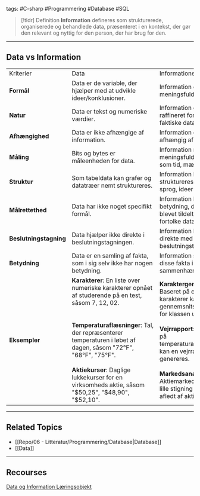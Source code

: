 tags: #C-sharp #Programmering #Database #SQL

> [!tldr] Definition
> **Information** defineres som strukturerede, organiserede og behandlede data, præsenteret i en kontekst, der gør den relevant og nyttig for den person, der har brug for den.


---

## Data vs Information

|                        |                                                                                                                                                                                                                                                                                                                                           |                                                                                                                                                                                                                                                                                             |
| ---------------------- | ----------------------------------------------------------------------------------------------------------------------------------------------------------------------------------------------------------------------------------------------------------------------------------------------------------------------------------------- | ------------------------------------------------------------------------------------------------------------------------------------------------------------------------------------------------------------------------------------------------------------------------------------------- |
| Kriterier              | Data                                                                                                                                                                                                                                                                                                                                      | Informationer                                                                                                                                                                                                                                                                               |
| **Formål**             | Data er de variable, der hjælper med at udvikle ideer/konklusioner.                                                                                                                                                                                                                                                                       | Information er meningsfuld data.                                                                                                                                                                                                                                                            |
| **Natur**              | Data er tekst og numeriske værdier.                                                                                                                                                                                                                                                                                                       | Information er raffineret form af faktiske data.                                                                                                                                                                                                                                            |
| **Afhængighed**        | Data er ikke afhængige af information.                                                                                                                                                                                                                                                                                                    | Information er afhængig af data.                                                                                                                                                                                                                                                            |
| **Måling**             | Bits og bytes er måleenheden for data.                                                                                                                                                                                                                                                                                                    | Information måles i meningsfulde enheder som tid, mængde osv.                                                                                                                                                                                                                               |
| **Struktur**           | Som tabeldata kan grafer og datatræer nemt struktureres.                                                                                                                                                                                                                                                                                  | Information kan også struktureres som sprog, ideer og tanker.                                                                                                                                                                                                                               |
| **Målrettethed**       | Data har ikke noget specifikt formål.                                                                                                                                                                                                                                                                                                     | Information har en betydning, der er blevet tildelt ved at fortolke data.                                                                                                                                                                                                                   |
| **Beslutningstagning** | Data hjælper ikke direkte i beslutningstagningen.                                                                                                                                                                                                                                                                                         | Information hjælper direkte med beslutningstagning.                                                                                                                                                                                                                                         |
| **Betydning**          | Data er en samling af fakta, som i sig selv ikke har nogen betydning.                                                                                                                                                                                                                                                                     | Information sætter disse fakta i sammenhæng.                                                                                                                                                                                                                                                |
| **Eksempler**          | **Karakterer**: En liste over numeriske karakterer opnået af studerende på en test, såsom 7, 12, 02. <br><br><br>**Temperaturaflæsninger**: Tal, der repræsenterer temperaturen i løbet af dagen, såsom "72°F", "68°F", "75°F".<br><br>**Aktiekurser**: Daglige lukkekurser for en virksomheds aktie, såsom "$50,25", "$48,90", "$52,10". | **Karaktergennemsnit**: Baseret på elevernes karakterer kan gennemsnitskarakteren for klassen udledes.<br><br>**Vejrrapport**: Baseret på temperaturaflæsningen kan en vejrrapport genereres.<br><br>**Markedsanalyse**: Aktiemarkedet viste en lille stigning i dag afledt af aktiekurser. |

---

## Related Topics
- [[Repo/06 - Litteratur/Programmering/Database|Database]]
- [[Data]]

---

## Recourses
[Data og Information Læringsobjekt](https://scorm.itslearning.com/data/3289/C20150/ims_import_6/scormcontent/index.html#/lessons/VRtAd1WrPjf5HhAbA_fzW0KWjbCPTF5X)